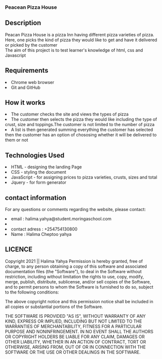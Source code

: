 ### Peacean Pizza House

## Description
Peacan Pizza House is a pizza Inn having different pizza varieties of pizza.<br>
Here, one picks the kind of pizza they would like to get and have it delivered or picked by the customer<br>
The aim of this project is to test learner's knowledge of html, css and Javascript

## Requirements
<li>Chrome web browser</li>
<li>Git and GitHub</li>

## How it works
<li> The customer checks the site and views the types of pizza </li>
<li>The customer then selects the pizza they would like including the type of crust, size and toppings.The customer is not limited to the number of pizza</li>
<li> A list is then generated summing everything the customer has selected then the customer has an option of chososing whether it will be delivered to them or not</li>

## Technologies Used
<li>HTML - designing the landing Page</li>
<li>CSS - styling the document</li>
<li>JavaScript - for assigning prices to pizza varieties, crusts, sizes and total </li>
<li>Jquery - for form generator</li>

## contact information
For any questions or comments regarding the website, please contact:<br>
<li>email : halima.yahya@student.moringaschool.com<li>
<li> contact adress : +254754130800</li>
<li>Name : Halima Cheptoo yahya</li>

## LICENCE
Copyright 2021 || Halima Yahya
Permission is hereby granted, free of charge, to any person obtaining a copy of this software and associated documentation files (the "Software"), to deal in the Software without restriction, including without limitation the rights to use, copy, modify, merge, publish, distribute, sublicense, and/or sell copies of the Software, and to permit persons to whom the Software is furnished to do so, subject to the following conditions:

The above copyright notice and this permission notice shall be included in all copies or substantial portions of the Software.

THE SOFTWARE IS PROVIDED "AS IS", WITHOUT WARRANTY OF ANY KIND, EXPRESS OR IMPLIED, INCLUDING BUT NOT LIMITED TO THE WARRANTIES OF MERCHANTABILITY, FITNESS FOR A PARTICULAR PURPOSE AND NONINFRINGEMENT. IN NO EVENT SHALL THE AUTHORS OR COPYRIGHT HOLDERS BE LIABLE FOR ANY CLAIM, DAMAGES OR OTHER LIABILITY, WHETHER IN AN ACTION OF CONTRACT, TORT OR OTHERWISE, ARISING FROM, OUT OF OR IN CONNECTION WITH THE SOFTWARE OR THE USE OR OTHER DEALINGS IN THE SOFTWARE.